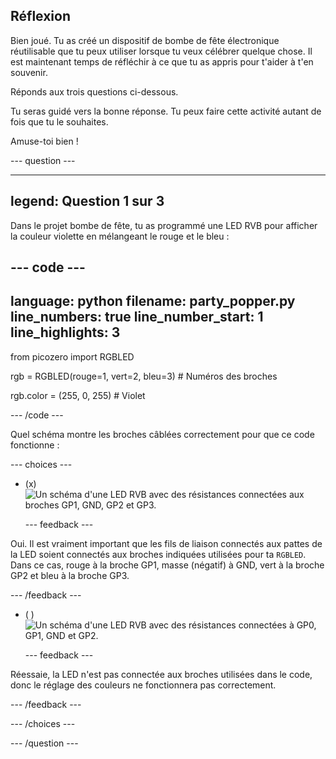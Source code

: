 ## Réflexion

Bien joué. Tu as créé un dispositif de bombe de fête électronique réutilisable que tu peux utiliser lorsque tu veux célébrer quelque chose. Il est maintenant temps de réfléchir à ce que tu as appris pour t'aider à t'en souvenir.

Réponds aux trois questions ci-dessous.

Tu seras guidé vers la bonne réponse. Tu peux faire cette activité autant de fois que tu le souhaites.

Amuse-toi bien !

--- question ---

---
legend: Question 1 sur 3
---

Dans le projet bombe de fête, tu as programmé une LED RVB pour afficher la couleur violette en mélangeant le rouge et le bleu :

--- code ---
---
language: python
filename: party_popper.py
line_numbers: true
line_number_start: 1
line_highlights: 3
---
from picozero import RGBLED

rgb = RGBLED(rouge=1, vert=2, bleu=3) # Numéros des broches 

rgb.color = (255, 0, 255) # Violet

--- /code ---

Quel schéma montre les broches câblées correctement pour que ce code fonctionne :

--- choices ---

- (x) ![Un schéma d'une LED RVB avec des résistances connectées aux broches GP1, GND, GP2 et GP3.](images/rgb-led-quiz.png)

  --- feedback ---

Oui. Il est vraiment important que les fils de liaison connectés aux pattes de la LED soient connectés aux broches indiquées utilisées pour ta `RGBLED`. Dans ce cas, rouge à la broche GP1, masse (négatif) à GND, vert à la broche GP2 et bleu à la broche GP3.

  --- /feedback ---

- ( ) ![Un schéma d'une LED RVB avec des résistances connectées à GP0, GP1, GND et GP2.](images/rgb-reverse.png)

  --- feedback ---

Réessaie, la LED n'est pas connectée aux broches utilisées dans le code, donc le réglage des couleurs ne fonctionnera pas correctement.

  --- /feedback ---

--- /choices ---

--- /question ---
